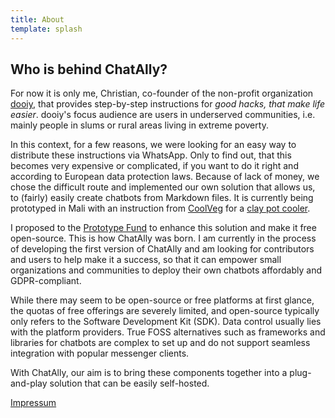 ```yaml
---
title: About
template: splash
---
```


## Who is behind ChatAlly?

For now it is only me, Christian, co-founder of the non-profit organization [dooiy](https://dooiy.org), that provides step-by-step instructions for _good hacks, that make life easier_. dooiy's focus audience are users in underserved communities, i.e. mainly people in slums or rural areas living in extreme poverty.

In this context, for a few reasons, we were looking for an easy way to distribute these instructions via WhatsApp. Only to find out, that this becomes very expensive or complicated, if you want to do it right and according to European data protection laws. Because of lack of money, we chose the difficult route and implemented our own solution that allows us, to (fairly) easily create chatbots from Markdown files. It is currently being prototyped in Mali with an instruction from [CoolVeg](https://www.coolveg.org/) for a [clay pot cooler](https://wa.me/491744899585/?text=%2Fcarl).

I proposed to the [Prototype Fund](https://prototypefund.de) to enhance this solution and make it free open-source. This is how ChatAlly was born. I am currently in the process of developing the first version of ChatAlly and am looking for contributors and users to help make it a success, so that it can empower small organizations and communities to deploy their own chatbots affordably and GDPR-compliant.

While there may seem to be open-source or free platforms at first glance, the quotas of free offerings are severely limited, and open-source typically only refers to the Software Development Kit (SDK). Data control usually lies with the platform providers. True FOSS alternatives such as frameworks and libraries for chatbots are complex to set up and do not support seamless integration with popular messenger clients.

With ChatAlly, our aim is to bring these components together into a plug-and-play solution that can be easily self-hosted.

[Impressum](/impressum)
